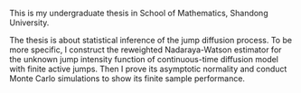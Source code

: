 This is my undergraduate thesis in School of Mathematics, Shandong University. 

The thesis is about statistical inference of the jump diffusion process. To be more specific, I construct the reweighted Nadaraya-Watson estimator for the unknown jump intensity function of continuous-time diffusion model with finite active jumps. Then I prove its asymptotic normality and conduct Monte Carlo simulations to show its finite sample performance. 
